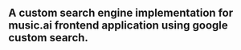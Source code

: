 ## A custom search engine implementation for music.ai frontend application using google custom search.
